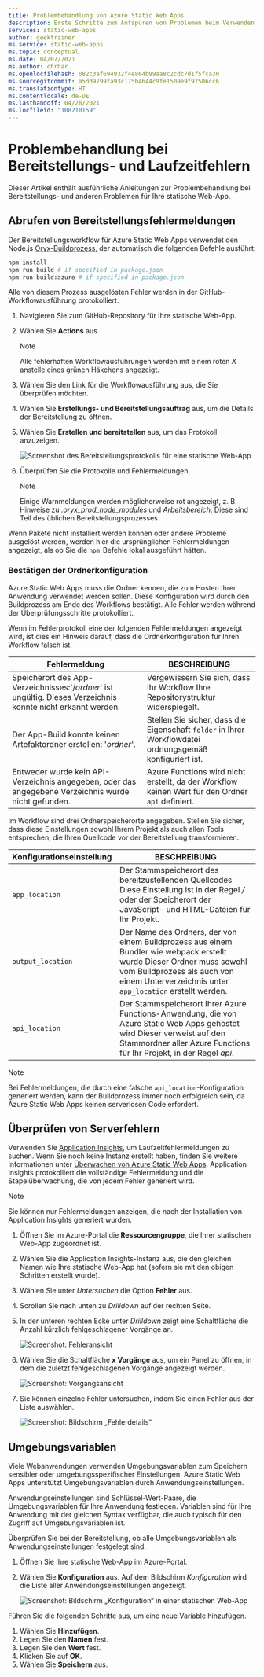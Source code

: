 ```yaml
---
title: Problembehandlung von Azure Static Web Apps
description: Erste Schritte zum Aufspüren von Problemen beim Verwenden von Azure Static Web Apps
services: static-web-apps
author: geektrainer
ms.service: static-web-apps
ms.topic: conceptual
ms.date: 04/07/2021
ms.author: chrhar
ms.openlocfilehash: 082c3af694932f4e864b99aa8c2cdc7d1f5fca30
ms.sourcegitcommit: a5dd9799fa93c175b4644c9fe1509e9f97506cc6
ms.translationtype: HT
ms.contentlocale: de-DE
ms.lasthandoff: 04/28/2021
ms.locfileid: "108210159"
---
```

# <a name="troubleshooting-deployment-and-runtime-errors"></a>Problembehandlung bei Bereitstellungs- und Laufzeitfehlern

Dieser Artikel enthält ausführliche Anleitungen zur Problembehandlung bei Bereitstellungs- und anderen Problemen für Ihre statische Web-App.

## <a name="retrieve-deployment-error-messages"></a>Abrufen von Bereitstellungsfehlermeldungen

Der Bereitstellungsworkflow für Azure Static Web Apps verwendet den Node.js [Oryx-Buildprozess](https://github.com/microsoft/Oryx/blob/master/doc/runtimes/nodejs.md#build), der automatisch die folgenden Befehle ausführt:

```bash
npm install
npm run build # if specified in package.json
npm run build:azure # if specified in package.json
```

Alle von diesem Prozess ausgelösten Fehler werden in der GitHub-Workflowausführung protokolliert.

1. Navigieren Sie zum GitHub-Repository für Ihre statische Web-App.
1. Wählen Sie **Actions** aus.

    > [!NOTE]
    > Alle fehlerhaften Workflowausführungen werden mit einem roten *X* anstelle eines grünen Häkchens angezeigt.

1. Wählen Sie den Link für die Workflowausführung aus, die Sie überprüfen möchten.
1. Wählen Sie **Erstellungs- und Bereitstellungsauftrag** aus, um die Details der Bereitstellung zu öffnen.
1. Wählen Sie **Erstellen und bereitstellen** aus, um das Protokoll anzuzeigen.

    ![Screenshot des Bereitstellungsprotokolls für eine statische Web-App](./media/troubleshooting/build-deploy-log.png)

1. Überprüfen Sie die Protokolle und Fehlermeldungen.

    > [!NOTE]
    > Einige Warnmeldungen werden möglicherweise rot angezeigt, z. B. Hinweise zu *.oryx_prod_node_modules* und *Arbeitsbereich*. Diese sind Teil des üblichen Bereitstellungsprozesses.

Wenn Pakete nicht installiert werden können oder andere Probleme ausgelöst werden, werden hier die ursprünglichen Fehlermeldungen angezeigt, als ob Sie die `npm`-Befehle lokal ausgeführt hätten.

### <a name="confirm-folder-configuration"></a>Bestätigen der Ordnerkonfiguration

Azure Static Web Apps muss die Ordner kennen, die zum Hosten Ihrer Anwendung verwendet werden sollen. Diese Konfiguration wird durch den Buildprozess am Ende des Workflows bestätigt. Alle Fehler werden während der Überprüfungsschritte protokolliert.

Wenn im Fehlerprotokoll eine der folgenden Fehlermeldungen angezeigt wird, ist dies ein Hinweis darauf, dass die Ordnerkonfiguration für Ihren Workflow falsch ist.

| Fehlermeldung | BESCHREIBUNG |
| --- | --- |
|Speicherort des App-Verzeichnisses:'/*ordner*' ist ungültig. Dieses Verzeichnis konnte nicht erkannt werden. | Vergewissern Sie sich, dass Ihr Workflow Ihre Repositorystruktur widerspiegelt. |
| Der App-Build konnte keinen Artefaktordner erstellen: '*ordner*'. | Stellen Sie sicher, dass die Eigenschaft `folder` in Ihrer Workflowdatei ordnungsgemäß konfiguriert ist. |
| Entweder wurde kein API-Verzeichnis angegeben, oder das angegebene Verzeichnis wurde nicht gefunden. | Azure Functions wird nicht erstellt, da der Workflow keinen Wert für den Ordner `api` definiert. |

Im Workflow sind drei Ordnerspeicherorte angegeben. Stellen Sie sicher, dass diese Einstellungen sowohl Ihrem Projekt als auch allen Tools entsprechen, die Ihren Quellcode vor der Bereitstellung transformieren.

| Konfigurationseinstellung | BESCHREIBUNG |
| --- | --- |
| `app_location` | Der Stammspeicherort des bereitzustellenden Quellcodes Diese Einstellung ist in der Regel */* oder der Speicherort der JavaScript- und HTML-Dateien für Ihr Projekt. |
| `output_location` | Der Name des Ordners, der von einem Buildprozess aus einem Bundler wie webpack erstellt wurde Dieser Ordner muss sowohl vom Buildprozess als auch von einem Unterverzeichnis unter `app_location` erstellt werden. |
| `api_location` |Der Stammspeicherort Ihrer Azure Functions-Anwendung, die von Azure Static Web Apps gehostet wird Dieser verweist auf den Stammordner aller Azure Functions für Ihr Projekt, in der Regel *api*. |

> [!NOTE]
> Bei Fehlermeldungen, die durch eine falsche `api_location`-Konfiguration generiert werden, kann der Buildprozess immer noch erfolgreich sein, da Azure Static Web Apps keinen serverlosen Code erfordert.

## <a name="review-server-errors"></a>Überprüfen von Serverfehlern

Verwenden Sie [Application Insights](../azure-monitor/app/app-insights-overview.md), um Laufzeitfehlermeldungen zu suchen. Wenn Sie noch keine Instanz erstellt haben, finden Sie weitere Informationen unter [Überwachen von Azure Static Web Apps](monitor.md). Application Insights protokolliert die vollständige Fehlermeldung und die Stapelüberwachung, die von jedem Fehler generiert wird.

> [!NOTE]
> Sie können nur Fehlermeldungen anzeigen, die nach der Installation von Application Insights generiert wurden.

1. Öffnen Sie im Azure-Portal die **Ressourcengruppe**, die Ihrer statischen Web-App zugeordnet ist.
1. Wählen Sie die Application Insights-Instanz aus, die den gleichen Namen wie Ihre statische Web-App hat (sofern sie mit den obigen Schritten erstellt wurde).
1. Wählen Sie unter *Untersuchen* die Option **Fehler** aus.
1. Scrollen Sie nach unten zu *Drilldown* auf der rechten Seite.
1. In der unteren rechten Ecke unter *Drilldown* zeigt eine Schaltfläche die Anzahl kürzlich fehlgeschlagener Vorgänge an.

    ![Screenshot: Fehleransicht](./media/troubleshooting/app-insights-errors.png)

1. Wählen Sie die Schaltfläche **x Vorgänge** aus, um ein Panel zu öffnen, in dem die zuletzt fehlgeschlagenen Vorgänge angezeigt werden.

    ![Screenshot: Vorgangsansicht](./media/troubleshooting/app-insights-operations.png)

1. Sie können einzelne Fehler untersuchen, indem Sie einen Fehler aus der Liste auswählen.

    ![Screenshot: Bildschirm „Fehlerdetails“](./media/troubleshooting/app-insights-details.png)

## <a name="environment-variables"></a>Umgebungsvariablen

Viele Webanwendungen verwenden Umgebungsvariablen zum Speichern sensibler oder umgebungsspezifischer Einstellungen. Azure Static Web Apps unterstützt Umgebungsvariablen durch Anwendungseinstellungen.

Anwendungseinstellungen sind Schlüssel-Wert-Paare, die Umgebungsvariablen für Ihre Anwendung festlegen. Variablen sind für Ihre Anwendung mit der gleichen Syntax verfügbar, die auch typisch für den Zugriff auf Umgebungsvariablen ist.

Überprüfen Sie bei der Bereitstellung, ob alle Umgebungsvariablen als Anwendungseinstellungen festgelegt sind.

1. Öffnen Sie Ihre statische Web-App im Azure-Portal.
1. Wählen Sie **Konfiguration** aus. Auf dem Bildschirm *Konfiguration* wird die Liste aller Anwendungseinstellungen angezeigt.

    ![Screenshot: Bildschirm „Konfiguration“ in einer statischen Web-App](media/troubleshooting/app-settings.png)

Führen Sie die folgenden Schritte aus, um eine neue Variable hinzufügen.

1. Wählen Sie **Hinzufügen**.
1. Legen Sie den **Namen** fest.
1. Legen Sie den **Wert** fest.
1. Klicken Sie auf **OK**.
1. Wählen Sie **Speichern** aus.
